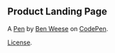 Product Landing Page
--------------------


A [Pen](https://codepen.io/benweese/pen/LYYeNXb) by [Ben Weese](https://codepen.io/benweese) on [CodePen](https://codepen.io).

[License](https://codepen.io/benweese/pen/LYYeNXb/license).